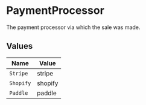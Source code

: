 # PaymentProcessor

The payment processor via which the sale was made.


## Values

| Name      | Value     |
| --------- | --------- |
| `Stripe`  | stripe    |
| `Shopify` | shopify   |
| `Paddle`  | paddle    |